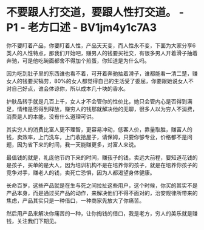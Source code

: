 # 不要跟人打交道，要跟人性打交道。 - P1 - 老方口述 - BV1jm4y1c7A3

你不要盯着产品，你要盯着人性，产品天天变，而人性永不变，下面为大家分享6类人的人性特点，那我们开始吧，赚男人的钱要买社交，有很多男人开着滑子抽着奔驰，可是他吃碗面都舍不得加个煎蛋，你知道是为什么吗。

因为吃到肚子里的东西谁也看不着，可开着奔驰抽着滑子，谁都能看一清二楚，赚女人的钱要买犒劳，80%的女人都觉得自己的生活受了委屈，你要跟她说女人不对自己好点，谁会体谅你，所以成本几十块的香水。

护肤品转手就是几百上千，女人才不会管你的性价比，她只会管内心是否得到满足，情绪是否得到释放，赚穷人的钱那就解决他的无聊，很多人以为穷人不消费，消费是人的本能，没有什么道理可讲。

其实穷人的消费比富人更不理智，更容易冲动，低客人价，靠量取胜，赚富人的钱，卖效率，上门洗车，上门收拾屋子，请保姆，只要你够专业，价格都不是问题，因为省下来的时间，我一天能赚更多，对富人来说。

最值钱的就是，礼庞他节约下来的时间，赚孩子的钱，卖远大前程，要知道花钱的是孩子，买单的是大人，因为培训机构不是在培养你的孩子，就是在培养你孩子的竞争对手，赚老人的钱，卖死亡恐惧，因为人都渴望身体健康。

长命百岁，这些产品就是在生与死之间拉扯这些用户，这个时候，你买的其实不是产品本身，而是通过买产品的动作，来解决他们不得不面对的，治安规律所带来的焦虑，产品其实只是一种借口，一种商家先放大了你痛苦。

然后用产品来解决你痛苦的一种，让你掏钱的借口，我是老方，穷人的美乐就是赚钱，关注我们下期见。